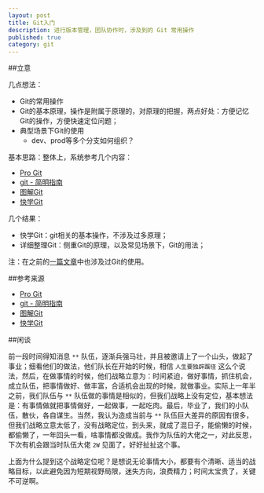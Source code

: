 ```yaml
---
layout: post
title: Git入门
description: 进行版本管理，团队协作时，涉及到的 Git 常用操作
published: true
category: git
---
```


##立意

几点想法：

* Git的常用操作
* Git的基本原理，操作是附属于原理的，对原理的把握，两点好处：方便记忆Git的操作，方便快速定位问题；
* 典型场景下Git的使用
	* dev、prod等多个分支如何组织？

	

基本思路：整体上，系统参考几个内容：

* [Pro Git][Pro Git]
* [git - 简明指南][git - 简明指南]
* [图解Git][图解Git]
* [快学Git][快学Git]



几个结果：

* 快学Git：git相关的基本操作，不涉及过多原理；
* 详细整理Git：侧重Git的原理，以及常见场景下，Git的用法；


注：在之前的[一篇文章][flume extends source]中也涉及过Git的使用。
























##参考来源

* [Pro Git][Pro Git]
* [git - 简明指南][git - 简明指南]
* [图解Git][图解Git]
* [快学Git][快学Git]





##闲谈

前一段时间得知消息 `**` 队伍，逐渐兵强马壮，并且被邀请上了一个山头，做起了事业；细看他们的做法，他们队长在开始的时候，相信 `人生要独辟蹊径` 这么个说法，然后，在做事情的时候，他们战略立意为：时间紧迫，做好事情，抓住机会，成立队伍，把事情做好、做丰富，合适机会出现的时候，就做事业。实际上一年半之前，我们队伍与 `**` 队伍做的事情是相似的，但我们战略上没有定位，基本想法是：有事情做就把事情做好，一起做事，一起吃肉。最后，毕业了，我们的小队伍，散伙，各自谋生。当然，我认为造成当前与 `**` 队伍巨大差异的原因有很多，但我们战略立意太低了，没有战略定位，到头来，就成了混日子，能偷懒的时候，都偷懒了，一年回头一看，啥事情都没做成。我作为队伍的大佬之一，对此反思，下次有机会跟当时队伍大佬 `2W` 见面了，好好扯扯这个事。

上面为什么提到这个战略定位呢？是想说无论事情大小，都要有个清晰、适当的战略目标，以此避免因为短期视野局限，迷失方向，浪费精力；时间太宝贵了，关键不可逆啊。








[NingG]:    						http://ningg.github.com  "NingG"
[flume extends source]:				/project-flume-ng-extends-source
[Pro Git]:							http://git-scm.com/book/zh/v1
[图解Git]:							http://marklodato.github.io/visual-git-guide/index-zh-cn.html
[git - 简明指南]:					http://rogerdudler.github.io/git-guide/index.zh.html
[快学Git]:							http://www.cnblogs.com/lookenwu/p/3925308.html








